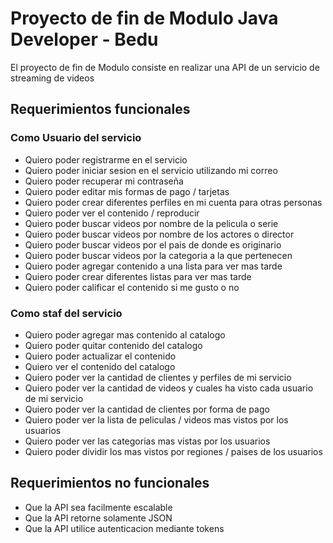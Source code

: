 # Proyecto de fin de Modulo Java Developer - Bedu
El proyecto de fin de Modulo consiste en realizar una API de un servicio de streaming de videos


## Requerimientos funcionales 

### Como Usuario del servicio 

+ Quiero poder registrarme en el servicio 
+ Quiero poder iniciar sesion en el servicio utilizando mi correo 
+ Quiero poder recuperar mi contraseña
+ Quiero poder editar mis formas de pago / tarjetas 
+ Quiero poder crear diferentes perfiles en mi cuenta para otras personas 
+ Quiero poder ver el contenido / reproducir
+ Quiero poder buscar videos por nombre de la pelicula o serie 
+ Quiero poder buscar videos por nombre de los actores o director
+ Quiero poder buscar videos por el pais de donde es originario 
+ Quiero poder buscar videos por la categoria a la que pertenecen 
+ Quiero poder agregar contenido a una lista para ver mas tarde 
+ Quiero poder crear diferentes listas para ver mas tarde 
+ Quiero poder calificar el contenido si me gusto o no 


### Como staf del servicio 
+ Quiero poder agregar mas contenido al catalogo 
+ Quiero poder quitar contenido del catalogo 
+ Quiero poder actualizar el contenido 
+ Quiero ver el contenido del catalogo 
+ Quiero poder ver la cantidad de clientes y perfiles de mi servicio 
+ Quiero poder ver la cantidad de videos y cuales ha visto cada usuario de mi servicio 
+ Quiero poder ver la cantidad de clientes por forma de pago 
+ Quiero poder ver la lista de peliculas / videos mas vistos por los usuarios 
+ Quiero poder ver las categorias mas vistas por los usuarios 
+ Quiero poder dividir los mas vistos por regiones / paises de los usuarios 

## Requerimientos no funcionales 
+ Que la API sea facilmente escalable 
+ Que la API retorne solamente JSON 
+ Que la API utilice autenticacion mediante tokens 